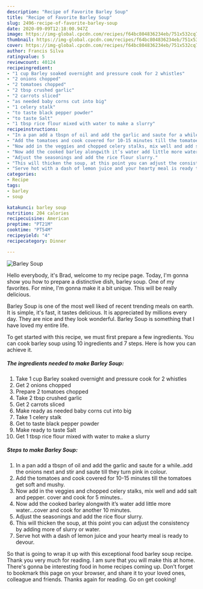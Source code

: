 ```yaml
---
description: "Recipe of Favorite Barley Soup"
title: "Recipe of Favorite Barley Soup"
slug: 2496-recipe-of-favorite-barley-soup
date: 2020-09-09T12:18:00.947Z
image: https://img-global.cpcdn.com/recipes/f64bc804836234eb/751x532cq70/barley-soup-recipe-main-photo.jpg
thumbnail: https://img-global.cpcdn.com/recipes/f64bc804836234eb/751x532cq70/barley-soup-recipe-main-photo.jpg
cover: https://img-global.cpcdn.com/recipes/f64bc804836234eb/751x532cq70/barley-soup-recipe-main-photo.jpg
author: Francis Silva
ratingvalue: 5
reviewcount: 40124
recipeingredient:
- "1 cup Barley soaked overnight and pressure cook for 2 whistles"
- "2 onions chopped"
- "2 tomatoes chopped"
- "2 tbsp crushed garlic"
- "2 carrots sliced"
- "as needed baby corns cut into big"
- "1 celery stalk"
- "to taste black pepper powder"
- "to taste Salt"
- "1 tbsp rice flour mixed with water to make a slurry"
recipeinstructions:
- "In a pan add a tbspn of oil and add the garlic and saute for a while..add the onions next and stir and saute till they turn pink in colour."
- "Add the tomatoes and cook covered for 10-15 minutes till the tomatoes get soft and mushy."
- "Now add in the veggies and chopped celery stalks, mix well and add salt and pepper. cover and cook for 5 minutes.."
- "Now add the cooked barley alongwith it’s water add little more water...cover and cook for another 10 minutes."
- "Adjust the seasonings and add the rice flour slurry."
- "This will thicken the soup, at this point you can adjust the consistency by adding more of slurry or water."
- "Serve hot with a dash of lemon juice and your hearty meal is ready to devour."
categories:
- Recipe
tags:
- barley
- soup

katakunci: barley soup 
nutrition: 204 calories
recipecuisine: American
preptime: "PT21M"
cooktime: "PT54M"
recipeyield: "4"
recipecategory: Dinner

---
```



![Barley Soup](https://img-global.cpcdn.com/recipes/f64bc804836234eb/751x532cq70/barley-soup-recipe-main-photo.jpg)

Hello everybody, it's Brad, welcome to my recipe page. Today, I'm gonna show you how to prepare a distinctive dish, barley soup. One of my favorites. For mine, I'm gonna make it a bit unique. This will be really delicious.



Barley Soup is one of the most well liked of recent trending meals on earth. It is simple, it's fast, it tastes delicious. It is appreciated by millions every day. They are nice and they look wonderful. Barley Soup is something that I have loved my entire life.


To get started with this recipe, we must first prepare a few ingredients. You can cook barley soup using 10 ingredients and 7 steps. Here is how you can achieve it.

<!--inarticleads1-->

##### The ingredients needed to make Barley Soup:

1. Take 1 cup Barley soaked overnight and pressure cook for 2 whistles
1. Get 2 onions chopped
1. Prepare 2 tomatoes chopped
1. Take 2 tbsp crushed garlic
1. Get 2 carrots sliced
1. Make ready as needed baby corns cut into big
1. Take 1 celery stalk
1. Get to taste black pepper powder
1. Make ready to taste Salt
1. Get 1 tbsp rice flour mixed with water to make a slurry




<!--inarticleads2-->

##### Steps to make Barley Soup:

1. In a pan add a tbspn of oil and add the garlic and saute for a while..add the onions next and stir and saute till they turn pink in colour.
1. Add the tomatoes and cook covered for 10-15 minutes till the tomatoes get soft and mushy.
1. Now add in the veggies and chopped celery stalks, mix well and add salt and pepper. cover and cook for 5 minutes..
1. Now add the cooked barley alongwith it’s water add little more water...cover and cook for another 10 minutes.
1. Adjust the seasonings and add the rice flour slurry.
1. This will thicken the soup, at this point you can adjust the consistency by adding more of slurry or water.
1. Serve hot with a dash of lemon juice and your hearty meal is ready to devour.




So that is going to wrap it up with this exceptional food barley soup recipe. Thank you very much for reading. I am sure that you will make this at home. There's gonna be interesting food in home recipes coming up. Don't forget to bookmark this page on your browser, and share it to your loved ones, colleague and friends. Thanks again for reading. Go on get cooking!
